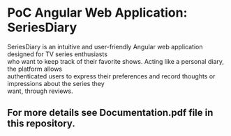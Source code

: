 # PoC Angular Web Application: SeriesDiary

SeriesDiary is an intuitive and user-friendly Angular web application designed for TV series enthusiasts  
who want to keep track of their favorite shows. Acting like a personal diary, the platform allows  
authenticated users to express their preferences and record thoughts or impressions about the series they  
want, through reviews.

## For more details see Documentation.pdf file in this repository.
